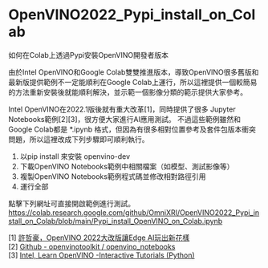 # OpenVINO2022_Pypi_install_on_Colab
如何在Colab上透過Pypi安裝OpenVINO開發者版本

由於Intel OpenVINO和Google Colab雙雙推進版本，導致OpenVINO很多舊版和最新版提供範例不一定能順利在Google Colab上運行，所以這裡提供一個較簡易的方法重新安裝後就能順利解決，並示範一個影像分類的範示提供大家參考。

Intel OpenVINO在2022.1版後就有重大改革[1]，同時提供了很多 Jupyter Notebooks範例[2][3]，很方便大家進行AI應用測試。
不過這些範例雖然和Google Colab都是 *.ipynb 格式，但因為有很多相對位置參考及套件包版本衝突問題，所以這裡改成下列步驟即可順利執行。
1. 以pip install 來安裝 openvino-dev 
2. 下載OpenVINO Notebooks範例中相關檔案（如模型、測試影像等）
3. 複製OpenVINO Notebooks範例程式碼並修改相對路徑引用
4. 運行全部

點擊下列網址可直接開啟範例進行測試。  
https://colab.research.google.com/github/OmniXRI/OpenVINO2022_Pypi_install_on_Colab/blob/main/Pypi_install_OpenVINO_on_Colab.ipynb

[1] [許哲豪，OpenVINO 2022大改版讓Edge AI玩出新花樣](https://omnixri.blogspot.com/2022/08/openvino-2022edge-ai.html)  
[2] [Github - openvinotoolkit / openvino_notebooks](https://github.com/openvinotoolkit/openvino_notebooks)  
[3] [Intel, Learn OpenVINO -Interactive Tutorials (Python)](https://docs.openvino.ai/latest/tutorials.html)  
